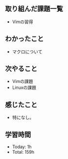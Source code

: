 ## 取り組んだ課題一覧
- Vimの習得
## わかったこと
- マクロについて
## 次やること
- Vimの課題
- Linuxの課題
## 感じたこと
- 特になし。
## 学習時間
- Today: 1h
- Total: 159h

<!--```toggl
LIST
FROM 2024-04-08 TO 2024-04-08
INCLUDE PROJECTS "HappinessChain", "Self-Study"
```-->
<!--```toggl
SUMMARY
FROM 2024-01-01 TO 2024-04-08
INCLUDE PROJECTS "HappinessChain", "Self-Study"
```-->
